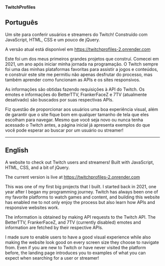 **TwitchProfiles**

## Português
Um site para conferir usuários e streamers do Twitch!
Construído com JavaScript, HTML, CSS e um pouco de jQuery.

A versão atual está disponível em https://twitchprofiles-2.onrender.com

Este foi um dos meus primeiros grandes projetos que construí. Comecei em 2021, um ano após iniciar minha jornada na programação. O Twitch sempre foi uma das minhas plataformas favoritas para assistir a jogos e conteúdos, e construir este site me permitiu não apenas desfrutar do processo, mas também aprender como funcionam as APIs e os sites responsivos.

As informações são obtidas fazendo requisições à API do Twitch. Os emotes e informações do BetterTTV, FrankerFaceZ e 7TV (atualmente desativado) são buscados por suas respectivas APIs.

Fiz questão de proporcionar aos usuários uma boa experiência visual, além de garantir que o site fique bom em qualquer tamanho de tela que eles escolham para navegar. Mesmo que você seja novo ou nunca tenha acessado o Twitch antes, a página inicial já apresenta exemplos do que você pode esperar ao buscar por um usuário ou streamer!

___________________________________________

## English
A website to check out Twitch users and streamers!
Built with JavaScript, HTML, CSS, and a bit of jQuery.

The current version is live at https://twitchprofiles-2.onrender.com

This was one of my first big projects that I built. I started back in 2021, one year after I began my programming journey. Twitch has always been one of my favorite platforms to watch games and content, and building this website has enabled me to not only enjoy the process but also learn how APIs and responsive websites work.

The information is obtained by making API requests to the Twitch API. The BetterTTV, FrankerFaceZ, and 7TV (currently disabled) emotes and information are fetched by their respective APIs.

I made sure to enable users to have a good visual experience while also making the website look good on every screen size they choose to navigate from. Even if you are new to Twitch or have never visited the platform before, the landing page introduces you to examples of what you can expect when searching for a user or streamer!



